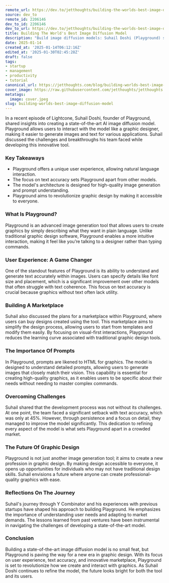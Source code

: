 ```yaml
---
remote_url: https://dev.to/jetthoughts/building-the-worlds-best-image-diffusion-model-5139
source: dev_to
remote_id: 2206146
dev_to_id: 2206146
dev_to_url: https://dev.to/jetthoughts/building-the-worlds-best-image-diffusion-model-5139
title: Building The World's Best Image Diffusion Model
description: "Build image diffusion models: Suhail Doshi (Playground) shares AI image generation strategies, text accuracy techniques, prompt engineering. Create graphic design tools for startups ✓"
date: 2025-01-14
created_at: '2025-01-14T06:12:16Z'
edited_at: '2025-01-30T02:45:28Z'
draft: false
tags:
- startup
- management
- productivity
- tutorial
canonical_url: https://jetthoughts.com/blog/building-worlds-best-image-diffusion-model/
cover_image: https://raw.githubusercontent.com/jetthoughts/jetthoughts.github.io/master/content/blog/building-worlds-best-image-diffusion-model/cover.jpeg
metatags:
  image: cover.jpeg
slug: building-worlds-best-image-diffusion-model
---
```

In a recent episode of Lightcone, Suhail Doshi, founder of Playground, shared insights into creating a state-of-the-art AI image diffusion model. Playground allows users to interact with the model like a graphic designer, making it easier to generate images and text for various applications. Suhail discussed the challenges and breakthroughs his team faced while developing this innovative tool.

### Key Takeaways

*   Playground offers a unique user experience, allowing natural language interaction.
*   The focus on text accuracy sets Playground apart from other models.
*   The model's architecture is designed for high-quality image generation and prompt understanding.
*   Playground aims to revolutionize graphic design by making it accessible to everyone.

### What Is Playground?

Playground is an advanced image generation tool that allows users to create graphics by simply describing what they want in plain language. Unlike traditional graphic design software, Playground enables a more intuitive interaction, making it feel like you’re talking to a designer rather than typing commands.

### User Experience: A Game Changer

One of the standout features of Playground is its ability to understand and generate text accurately within images. Users can specify details like font size and placement, which is a significant improvement over other models that often struggle with text coherence. This focus on text accuracy is crucial because graphics without text often lack utility.

### Building A Marketplace

Suhail also discussed the plans for a marketplace within Playground, where users can buy designs created using the tool. This marketplace aims to simplify the design process, allowing users to start from templates and modify them easily. By focusing on visual-first interactions, Playground reduces the learning curve associated with traditional graphic design tools.

### The Importance Of Prompts

In Playground, prompts are likened to HTML for graphics. The model is designed to understand detailed prompts, allowing users to generate images that closely match their vision. This capability is essential for creating high-quality graphics, as it enables users to be specific about their needs without needing to master complex commands.

### Overcoming Challenges

Suhail shared that the development process was not without its challenges. At one point, the team faced a significant setback with text accuracy, which was only at 45%. However, through persistence and a focus on detail, they managed to improve the model significantly. This dedication to refining every aspect of the model is what sets Playground apart in a crowded market.

### The Future Of Graphic Design

Playground is not just another image generation tool; it aims to create a new profession in graphic design. By making design accessible to everyone, it opens up opportunities for individuals who may not have traditional design skills. Suhail envisions a future where anyone can create professional-quality graphics with ease.

### Reflections On The Journey

Suhail's journey through Y Combinator and his experiences with previous startups have shaped his approach to building Playground. He emphasizes the importance of understanding user needs and adapting to market demands. The lessons learned from past ventures have been instrumental in navigating the challenges of developing a state-of-the-art model.

### Conclusion

Building a state-of-the-art image diffusion model is no small feat, but Playground is paving the way for a new era in graphic design. With its focus on user experience, text accuracy, and innovative marketplace, Playground is set to revolutionize how we create and interact with graphics. As Suhail Doshi continues to refine the model, the future looks bright for both the tool and its users.
